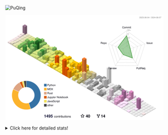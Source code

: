 ![PuQing](https://user-images.githubusercontent.com/27223114/171565019-9a56fae6-b08b-421f-99db-7e830da42371.png)

![](./profile-3d-contrib/profile-season-animate.svg)

<details>
<summary>Click here for detailed stats!</summary>

<!--START_SECTION:waka-->
![Lines of code](https://img.shields.io/badge/From%20Hello%20World%20I%27ve%20Written-1.4%20million%20lines%20of%20code-blue)

**🐱 My GitHub Data** 

> 📦 388.6 kB Used in GitHub's Storage 
 > 
> 🏆 382 Contributions in the Year 2024
 > 
> 🚫 Not Opted to Hire
 > 
> 📜 47 Public Repositories 
 > 
> 🔑 29 Private Repositories 
 > 
**I'm an Early 🐤** 

```text
🌞 Morning                621 commits         ██░░░░░░░░░░░░░░░░░░░░░░░   08.05 % 
🌆 Daytime                3641 commits        ████████████░░░░░░░░░░░░░   47.18 % 
🌃 Evening                1530 commits        █████░░░░░░░░░░░░░░░░░░░░   19.83 % 
🌙 Night                  1925 commits        ██████░░░░░░░░░░░░░░░░░░░   24.94 % 
```


📊 **This Week I Spent My Time On** 

```text
💬 Programming Languages: 
Browsing                 9 hrs 44 mins       ███████░░░░░░░░░░░░░░░░░░   26.01 % 
Python                   9 hrs 29 mins       ██████░░░░░░░░░░░░░░░░░░░   25.36 % 
GitHubing                4 hrs 3 mins        ███░░░░░░░░░░░░░░░░░░░░░░   10.86 % 
CLI                      3 hrs 18 mins       ██░░░░░░░░░░░░░░░░░░░░░░░   08.84 % 
Reading Paper            2 hrs 35 mins       ██░░░░░░░░░░░░░░░░░░░░░░░   06.92 % 

🔥 Editors: 
Chrome                   20 hrs 19 mins      ██████████████░░░░░░░░░░░   54.30 % 
VS Code                  13 hrs 47 mins      █████████░░░░░░░░░░░░░░░░   36.85 % 
fish                     3 hrs 18 mins       ██░░░░░░░░░░░░░░░░░░░░░░░   08.84 % 

💻 Operating System: 
Mac                      23 hrs 41 mins      ████████████████░░░░░░░░░   63.28 % 
Linux                    8 hrs 29 mins       ██████░░░░░░░░░░░░░░░░░░░   22.67 % 
WSL                      5 hrs 15 mins       ████░░░░░░░░░░░░░░░░░░░░░   14.05 % 
```


<!--END_SECTION:waka-->
</details>

